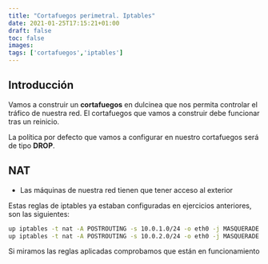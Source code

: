 ```yaml
---
title: "Cortafuegos perimetral. Iptables"
date: 2021-01-25T17:15:21+01:00
draft: false
toc: false
images:
tags: ['cortafuegos','iptables']
---
```


## Introducción

Vamos a construir un **cortafuegos** en dulcinea que nos permita controlar el tráfico de nuestra red. El cortafuegos que vamos a construir debe funcionar tras un reinicio.

La política por defecto que vamos a configurar en nuestro cortafuegos será de tipo **DROP**.

## NAT

* Las máquinas de nuestra red tienen que tener acceso al exterior

Estas reglas de iptables ya estaban configuradas en ejercicios anteriores, son las siguientes:

```sh
up iptables -t nat -A POSTROUTING -s 10.0.1.0/24 -o eth0 -j MASQUERADE
up iptables -t nat -A POSTROUTING -s 10.0.2.0/24 -o eth0 -j MASQUERADE
```

Si miramos las reglas aplicadas comprobamos que están en funcionamiento

```sh

```